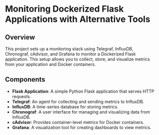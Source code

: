 # Monitoring Dockerized Flask Applications with Alternative Tools

## Overview

This project sets up a monitoring stack using Telegraf, InfluxDB, Chronograf, cAdvisor, and Grafana to monitor a Dockerized Flask application. This setup allows you to collect, store, and visualize metrics from your application and Docker containers.


## Components

- **Flask Application**: A simple Python Flask application that serves HTTP requests.
- **Telegraf**: An agent for collecting and sending metrics to InfluxDB.
- **InfluxDB**: A time-series database for storing metrics.
- **Chronograf**: A user interface for managing and visualizing data from InfluxDB.
- **cAdvisor**: Provides container-level metrics for Docker containers.
- **Grafana**: A visualization tool for creating dashboards to view metrics.


